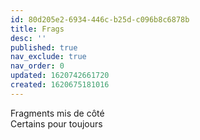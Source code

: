 ```yaml
---
id: 80d205e2-6934-446c-b25d-c096b8c6878b
title: Frags
desc: ''
published: true
nav_exclude: true
nav_order: 0
updated: 1620742661720
created: 1620675181016
---
```

Fragments mis de côté   
Certains pour toujours
